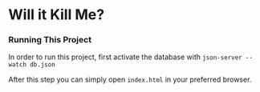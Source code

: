 # Will it Kill Me?

### Running This Project

In order to run this project, first activate the database with `json-server --watch db.json`

After this step you can simply open `index.html` in your preferred browser.